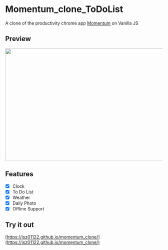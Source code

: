 # Momentum_clone_ToDoList

A clone of the productivity chrome app [Momentum](https://chrome.google.com/webstore/detail/momentum/laookkfknpbbblfpciffpaejjkokdgca) on Vanilla JS

## Preview
<a href="url">
  <img src="https://user-images.githubusercontent.com/43328761/104827521-dd41fb80-58a1-11eb-931b-1fd44eb3ba1a.png" width="640" height="360">
</a>


## Features

- [x] Clock
- [x] To Do List
- [x] Weather
- [x] Daily Photo
- [x] Offline Support

## Try it out

[https://isz01122.github.io/momentum_clone/](https://isz01122.github.io/momentum_clone/)
